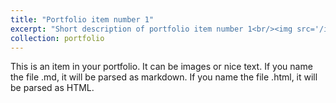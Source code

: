 ```yaml
---
title: "Portfolio item number 1"
excerpt: "Short description of portfolio item number 1<br/><img src='/images/500x300.png'>"
collection: portfolio
---
```


This is an item in your portfolio. It can be images or nice text. If you name the file .md, it will be parsed as markdown. If you name the file .html, it will be parsed as HTML. 
